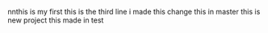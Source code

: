 nnthis is my first 
this is the third line
i made this change
this in master
this is new project
this made in test
